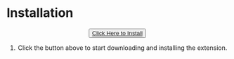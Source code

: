 # Installation
<center>
<button onclick="startInstall">
    <a href="https://github.com/mooncryption/reddit-tip-extension/releases/download/v0.0.1/reddit-tip-extension.crx">Click Here to Install</a>
</button>

1. Click the button above to start downloading and installing the extension.